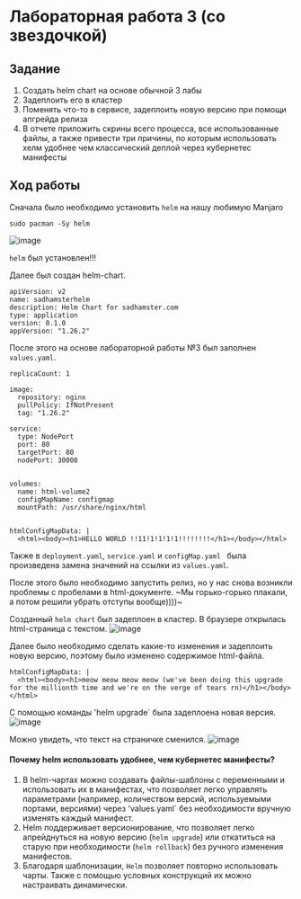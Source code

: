 # Лабораторная работа 3 (со звездочкой)

## Задание

1. Создать helm chart на основе обычной 3 лабы
2. Задеплоить его в кластер
3. Поменять что-то в сервисе, задеплоить новую версию при помощи апгрейда релиза
4. В отчете приложить скрины всего процесса, все использованные файлы, а также привести три причины, по которым использовать хелм удобнее чем классический деплой через кубернетес манифесты

## Ход работы

Сначала было необходимо установить `helm` на нашу любимую Manjaro

```
sudo pacman -Sy helm
```

![image](https://github.com/user-attachments/assets/863c8983-5de0-4c7d-ba4d-31965a451052)

`helm` был установлен!!!

Далее был создан helm-chart.

```
apiVersion: v2
name: sadhamsterhelm
description: Helm Chart for sadhamster.com
type: application
version: 0.1.0
appVersion: "1.26.2"
```

После этого на основе лабораторной работы №3 был заполнен  `values.yaml`.

```
replicaCount: 1 

image:
  repository: nginx
  pullPolicy: IfNotPresent
  tag: "1.26.2"

service:
  type: NodePort
  port: 80
  targetPort: 80
  nodePort: 30008


volumes:
  name: html-volume2
  configMapName: configmap 
  mountPath: /usr/share/nginx/html


htmlConfigMapData: |
  <html><body><h1>HELLO WORLD !!11!1!1!1!1!!!!!!!!</h1></body></html>
```

Также в  `deployment.yaml`, `service.yaml` и `configMap.yaml ` была произведена замена значений на ссылки из `values.yaml`.

После этого было необходимо запустить релиз, но у нас снова возникли проблемы с пробелами в html-документе. ~Мы горько-горько плакали, а потом решили убрать отступы вообще))))~

Созданный `helm chart` был задеплоен в кластер. В браузере открылась html-страница с текстом.
![image](https://github.com/user-attachments/assets/a600dcac-b860-4ebb-a5d8-bdb0877aa9cc)

Далее было необходимо сделать какие-то изменения и задеплоить новую версию, поэтому было изменено содержимое html-файла.
```
htmlConfigMapData: |
  <html><body><h1>meow meow meow meow (we've been doing this upgrade for the millionth time and we're on the verge of tears rn)</h1></body></html>
```

С помощью команды 'helm upgrade` была задеплоена новая версия.
![image](https://github.com/user-attachments/assets/991a17d7-9893-45fb-a858-d7a764c97a1e)

Можно увидеть, что текст на страничке сменился.
![image](https://github.com/user-attachments/assets/8cd358a2-4847-4382-b3e5-02c459a3dbd7)

#### Почему helm использовать удобнее, чем кубернетес манифесты?

1. В helm-чартах можно создавать файлы-шаблоны с переменными и использовать их в манифестах, что позволяет легко управлять параметрами (например, количеством версий, используемыми портами, версиями) через 'values.yaml` без необходимости вручную изменять каждый манифест.
2. Helm поддерживает версионирование, что позволяет легко апрейднуться на новую версию (`helm upgrade`) или откатиться на старую при необходимости (`helm rollback`) без ручного изменения манифестов.
3. Благодаря шаблонизации, `Helm` позволяет повторно использовать чарты. Также с помощью условных конструкций их можно настраивать динамически.



